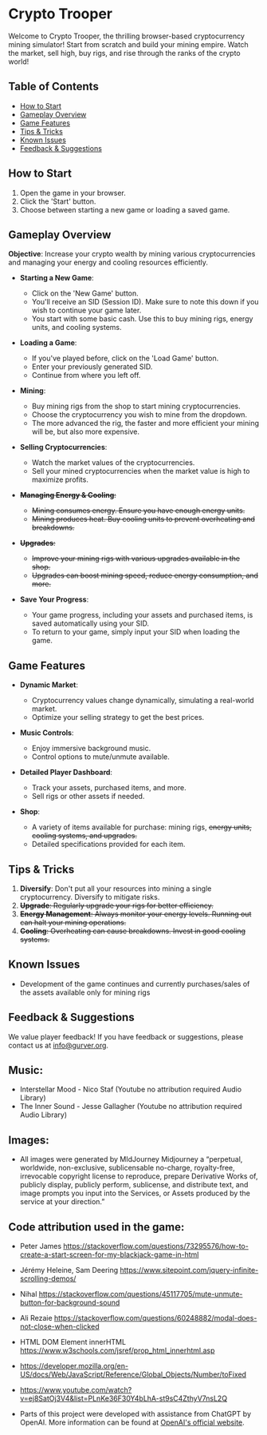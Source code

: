 # Crypto Trooper

Welcome to Crypto Trooper, the thrilling browser-based cryptocurrency mining simulator! Start from scratch and build your mining empire. Watch the market, sell high, buy rigs, and rise through the ranks of the crypto world!

## Table of Contents

- [How to Start](#how-to-start)
- [Gameplay Overview](#gameplay-overview)
- [Game Features](#game-features)
- [Tips & Tricks](#tips--tricks)
- [Known Issues](#known-issues)
- [Feedback & Suggestions](#feedback--suggestions)

## How to Start

1. Open the game in your browser.
2. Click the 'Start' button.
3. Choose between starting a new game or loading a saved game.

## Gameplay Overview

**Objective**: Increase your crypto wealth by mining various cryptocurrencies and managing your energy and cooling resources efficiently.

- **Starting a New Game**:
  - Click on the 'New Game' button.
  - You'll receive an SID (Session ID). Make sure to note this down if you wish to continue your game later.
  - You start with some basic cash. Use this to buy mining rigs, energy units, and cooling systems.
   
- **Loading a Game**:
  - If you've played before, click on the 'Load Game' button.
  - Enter your previously generated SID.
  - Continue from where you left off.

- **Mining**:
  - Buy mining rigs from the shop to start mining cryptocurrencies.
  - Choose the cryptocurrency you wish to mine from the dropdown.
  - The more advanced the rig, the faster and more efficient your mining will be, but also more expensive.

- **Selling Cryptocurrencies**:
  - Watch the market values of the cryptocurrencies.
  - Sell your mined cryptocurrencies when the market value is high to maximize profits.
   
- ~~**Managing Energy & Cooling**:~~
  - ~~Mining consumes energy. Ensure you have enough energy units.~~
  - ~~Mining produces heat. Buy cooling units to prevent overheating and breakdowns.~~

- ~~**Upgrades**:~~
  - ~~Improve your mining rigs with various upgrades available in the shop.~~
  - ~~Upgrades can boost mining speed, reduce energy consumption, and more.~~

- **Save Your Progress**:
  - Your game progress, including your assets and purchased items, is saved automatically using your SID.
  - To return to your game, simply input your SID when loading the game.

## Game Features

- **Dynamic Market**:
  - Cryptocurrency values change dynamically, simulating a real-world market.
  - Optimize your selling strategy to get the best prices.

- **Music Controls**:
  - Enjoy immersive background music.
  - Control options to mute/unmute available.

- **Detailed Player Dashboard**:
  - Track your assets, purchased items, and more.
  - Sell rigs or other assets if needed.

- **Shop**:
  - A variety of items available for purchase: mining rigs, ~~energy units, cooling systems, and upgrades.~~
  - Detailed specifications provided for each item.


## Tips & Tricks

1. **Diversify**: Don't put all your resources into mining a single cryptocurrency. Diversify to mitigate risks.
2. ~~**Upgrade**: Regularly upgrade your rigs for better efficiency.~~
3. ~~**Energy Management**: Always monitor your energy levels. Running out can halt your mining operations.~~
4. ~~**Cooling**: Overheating can cause breakdowns. Invest in good cooling systems.~~

## Known Issues

- Development of the game continues and currently purchases/sales of the assets available only for mining rigs

## Feedback & Suggestions

We value player feedback! If you have feedback or suggestions, please contact us at [info@gurver.org](mailto:info.gurver.org).


## Music: 
- Interstellar Mood - Nico Staf (Youtube no attribution required Audio Library)
- The Inner Sound - Jesse Gallagher (Youtube no attribution required Audio Library)

## Images:
- All images were generated by MIdJourney
Midjourney a “perpetual, worldwide, non-exclusive, sublicensable no-charge, royalty-free, irrevocable copyright license to reproduce, prepare Derivative Works of, publicly display, publicly perform, sublicense, and distribute text, and image prompts you input into the Services, or Assets produced by the service at your direction.”

## Code attribution used in the game:
- Peter James https://stackoverflow.com/questions/73295576/how-to-create-a-start-screen-for-my-blackjack-game-in-html

- Jérémy Heleine, Sam Deering https://www.sitepoint.com/jquery-infinite-scrolling-demos/

- Nihal https://stackoverflow.com/questions/45117705/mute-unmute-button-for-background-sound

- Ali Rezaie https://stackoverflow.com/questions/60248882/modal-does-not-close-when-clicked

- HTML DOM Element innerHTML https://www.w3schools.com/jsref/prop_html_innerhtml.asp

- https://developer.mozilla.org/en-US/docs/Web/JavaScript/Reference/Global_Objects/Number/toFixed

- https://www.youtube.com/watch?v=ej8SatOj3V4&list=PLnKe36F30Y4bLhA-st9sC4ZthyV7nsL2Q

- Parts of this project were developed with assistance from ChatGPT by OpenAI. More information can be found at [OpenAI's official website](https://www.openai.com/).


